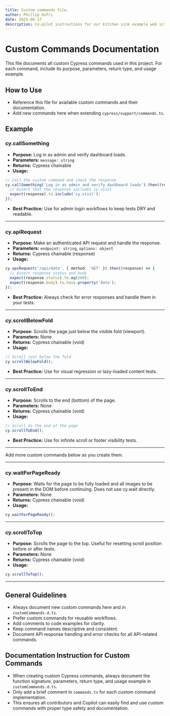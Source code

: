 ```yaml
---
title: Custom commands file.
author: Phillip Onfri
date: 2025-08-17
description: Co-pilot instructions for our kitchen sink example web site.
---
```



# Custom Commands Documentation

This file documents all custom Cypress commands used in this project. For each command, include its purpose, parameters, return type, and usage example.

## How to Use
- Reference this file for available custom commands and their documentation.
- Add new commands here when extending `cypress/support/commands.ts`.

## Example

### cy.callSomething
- **Purpose:** Log in as admin and verify dashboard loads.
- **Parameters:** `message: string`
- **Returns:** Cypress chainable
- **Usage:**
```typescript
// Call the custom command and check the response
cy.callSomething('Log in as admin and verify dashboard loads').then((response) => {
  // Assert that the response includes cy.visit
  expect(response).to.include('cy.visit');
});
```
- **Best Practice:** Use for admin login workflows to keep tests DRY and readable.

---

### cy.apiRequest
- **Purpose:** Make an authenticated API request and handle the response.
- **Parameters:** `endpoint: string`, `options: object`
- **Returns:** Cypress chainable (response)
- **Usage:**
```typescript
cy.apiRequest('/api/data', { method: 'GET' }).then((response) => {
  // Assert response status and body
  expect(response.status).to.eq(200);
  expect(response.body).to.have.property('data');
});
```
- **Best Practice:** Always check for error responses and handle them in your tests.

---

### cy.scrollBelowFold
- **Purpose:** Scrolls the page just below the visible fold (viewport).
- **Parameters:** None
- **Returns:** Cypress chainable (void)
- **Usage:**
```typescript
// Scroll just below the fold
cy.scrollBelowFold();
```
- **Best Practice:** Use for visual regression or lazy-loaded content tests.

---

### cy.scrollToEnd
- **Purpose:** Scrolls to the end (bottom) of the page.
- **Parameters:** None
- **Returns:** Cypress chainable (void)
- **Usage:**
```typescript
// Scroll to the end of the page
cy.scrollToEnd();
```
- **Best Practice:** Use for infinite scroll or footer visibility tests.

---
Add more custom commands below as you create them.

---

### cy.waitForPageReady
- **Purpose:** Waits for the page to be fully loaded and all images to be present in the DOM before continuing. Does not use cy.wait directly.
- **Parameters:** None
- **Returns:** Cypress chainable (void)
- **Usage:**
```typescript
cy.waitForPageReady();
```

---

### cy.scrollToTop
- **Purpose:** Scrolls the page to the top. Useful for resetting scroll position before or after tests.
- **Parameters:** None
- **Returns:** Cypress chainable (void)
- **Usage:**
```typescript
cy.scrollToTop();
```

---

## General Guidelines
- Always document new custom commands here and in `customCommands.d.ts`.
- Prefer custom commands for reusable workflows.
- Add comments to code examples for clarity.
- Keep command names descriptive and consistent.
- Document API response handling and error checks for all API-related commands.

## Documentation Instruction for Custom Commands

- When creating custom Cypress commands, always document the function signature, parameters, return type, and usage example in `customCommands.d.ts`.
- Only add a brief comment in `commands.ts` for each custom command implementation.
- This ensures all contributors and Copilot can easily find and use custom commands with proper type safety and documentation.

